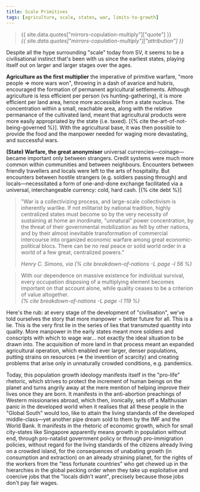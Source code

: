```yaml
---
title: Scale Primitives
tags: [agriculture, scale, states, war, limits-to-growth]
---
```


<blockquote>
  <div class="quote">{{ site.data.quotes["mirrors-copulation-multiply"]["quote"] }}</div>
  <cite class="attribution">{{ site.data.quotes["mirrors-copulation-multiply"]["attribution"] }}</cite>
</blockquote>

Despite all the hype surrounding "scale" today from SV, it seems to be a
civilisational instinct that's been with us since the earliest states,
playing itself out on larger and larger stages over the ages.

**Agriculture as the first multiplier** the imperative of primitive warfare,
"more people => more wars won", throwing in a dash of avarice and hubris,
encouraged the formation of permanent agricultural settlements. Although
agriculture is less efficient per person (vs hunting-gathering), it is more
efficient per land area, hence more accessible from a state nucleus. The
concentration within a small, reachable area, along with the relative
permanance of the cultivated land, meant that agricultural products were more
easily appropriated by the state (i.e. taxed). [{% cite
the-art-of-not-being-governed %}]. With the agricultural base, it was then
possible to provide the food and the manpower needed for waging more
devastating, and successful wars.

**(State) Warfare, the great anonymiser** universal currencies—coinage—became
important only between strangers. Credit systems were much more common within
communities and between neighbours. Encounters between friendly travellers and
locals were left to the arts of hospitality. But encounters between hostile
strangers (e.g. soldiers passing through) and locals—necessitated a form of
one-and-done exchange facilitated via a universal, interchangeable currency:
cold, hard cash. [{% cite debt %}]

<blockquote>
  <div class="quote"><p>
    "War is a collectivizing process, and large-scale collectivism is
    inherently warlike. If not militarist by nationai tradition, highly
    centralized states must become so by the very necessity of sustaining at
    home an inordinate, “unnatural” power concentration, by the threat of
    their governmental mobilization as felt by other nations, and by their
    almost inevitable transformation of commercial intercourse into organized
    economic warfare among great economic-political blocs. There can be no
    real peace or solid world order in a world of a few great, centralized
    powers.”
  </p></div>
  <cite class="attribution">
    Henry C. Simons, via {% cite breakdown-of-nations -L page -l 56 %}
  </cite>
</blockquote>

<blockquote>
  <div class="quote" markdown="1">
    With our dependence on massive existence for individual survival, every occupation disposing of a multiplying element becomes important on that account alone, while quality ceases to be a criterion of value altogether.
  </div>
  <cite class="attribution">
  {% cite breakdown-of-nations -L page -l 119 %}
  </cite>
</blockquote>

Here's the rub: at every stage of the development of "civilisation", we've
told ourselves the story that more manpower = better future for all. This is a
lie. This is the very first lie in the series of lies that transmuted quantity
into quality. More manpower in the early states meant more soldiers and
conscripts with which to wage war... not exactly the ideal situation to be
drawn into. The acquisition of more land in that process meant an expanded
agricultural operation, which enabled ever larger, denser populations, putting
strains on resources (=> the invention of scarcity) and creating problems that
arise only in unnaturally crowded conditions, e.g. pandemics.

Today, this population growth ideology manifests itself in the "pro-life"
rhetoric, which strives to protect the increment of human beings on the planet
and turns angrily away at the mere mention of helping improve their lives once
they are born. It manifests in the anti-abortion preachings of Western
missionaries abroad, which then, ironically, sets off a Malthusian panic in
the developed world when it realises that all these people in the "Global
South" would too, like to attain the living standards of the developed
middle-class—yet another pipe dream sold to them by the IMF and the World
Bank. It manifests in the rhetoric of economic growth, which for small
city-states like Singapore apparently means growth in population without end,
through pro-natalist government policy or through pro-immigration policies,
without regard for the living standards of the citizens already living on a
crowded island, for the consequences of unabating growth (in consumption and
extraction) on an already straining planet, for the rights of the workers from
the "less fortunate countries" who get chewed up in the hierarchies in the
global pecking order when they take up exploitative and coercive jobs that the
"locals didn't want", precisely because those jobs don't pay fair wages.
